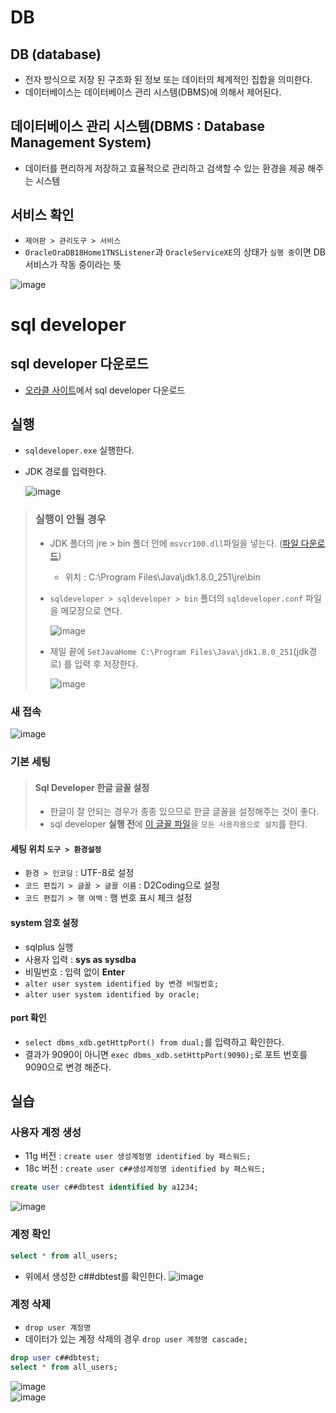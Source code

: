 # DB
## DB (database)
- 전자 방식으로 저장 된 구조화 된 정보 또는 데이터의 체계적인 집합을 의미한다.
- 데이터베이스는 데이터베이스 관리 시스템(DBMS)에 의해서 제어된다.

## 데이터베이스 관리 시스템(DBMS : Database Management System)
- 데이터를 편리하게 저장하고 효율적으로 관리하고 검색할 수 있는 환경을 제공 해주는 시스템

## 서비스 확인
- `제어판 > 관리도구 > 서비스`
- `OracleOraDB18Home1TNSListener`과 `OracleServiceXE`의 상태가 `실행 중`이면 DB 서비스가 작동 중이라는 뜻
  
![image](https://user-images.githubusercontent.com/79209568/114385923-8b242400-9bcb-11eb-8879-5721894b9ac9.png)

# sql developer
## sql developer 다운로드
- [오라클 사이트](https://www.oracle.com/tools/downloads/sqldev-downloads.html)에서 sql developer 다운로드

## 실행
- `sqldeveloper.exe` 실행한다.
- JDK 경로를 입력한다.  
   
  ![image](https://user-images.githubusercontent.com/79209568/114386901-ca06a980-9bcc-11eb-9abb-dd96a755fdcc.png)

> ### 실행이 안될 경우
> - JDK 폴더의 jre > bin 폴더 안에 `msvcr100.dll`파일을 넣는다. ([파일 다운로드](JSP/util/msvcr100.dll))
>   - 위치 : C:\Program Files\Java\jdk1.8.0_251\jre\bin
> - `sqldeveloper > sqldeveloper > bin` 폴더의 `sqldeveloper.conf` 파일을 메모장으로 연다.  
>  
>   ![image](https://user-images.githubusercontent.com/79209568/114389342-da6c5380-9bcf-11eb-94d6-c4dabcb2f370.png)
>    
> - 제일 끝에 `SetJavaHome C:\Program Files\Java\jdk1.8.0_251`(jdk경로) 를 입력 후 저장한다.  
>  
>   ![image](https://user-images.githubusercontent.com/79209568/114389511-0d164c00-9bd0-11eb-98f2-8603ce1dd910.png)

### 새 접속
![image](https://user-images.githubusercontent.com/79209568/114390092-c543f480-9bd0-11eb-952e-0b221fe15ea5.png)

### 기본 세팅
> #### Sql Developer 한글 글꼴 설정
> - 한글이 잘 안되는 경우가 종종 있으므로 한글 글꼴을 설정해주는 것이 좋다.
> - sql developer **실행 전**에 [이 글꼴 파일](JSP/util/D2Coding-Ver1.3.2-20180524-all.ttc)을 `모든 사용자용으로 설치`를 한다.
  
#### 세팅 위치 `도구 > 환경설정`
- `환경 > 인코딩` : UTF-8로 설정
- `코드 편집기 > 글꼴 > 글꼴 이름` : D2Coding으로 설정
- `코드 편집기 > 행 여백` : 행 번호 표시 체크 설정
  
#### system 암호 설정
- sqlplus 실행
- 사용자 입력 : **sys as sysdba**
- 비밀번호 : 입력 없이 **Enter**
- `alter user system identified by 변경 비밀번호;`
- `alter user system identified by oracle;`

#### port 확인
- `select dbms_xdb.getHttpPort() from dual;`를 입력하고 확인한다.
- 결과가 9090이 아니면 `exec dbms_xdb.setHttpPort(9090);`로 포트 번호를 9090으로 변경 해준다.

## 실습
### 사용자 계정 생성
- 11g 버전 : `create user 생성계정명 identified by 패스워드;`
- 18c 버전 : `create user c##생성계정명 identified by 패스워드;`
```sql
create user c##dbtest identified by a1234;
```
![image](https://user-images.githubusercontent.com/79209568/114396233-4bb00480-9bd8-11eb-87fc-82c7e5aeccf3.png)

### 계정 확인
```sql
select * from all_users;
```
* 위에서 생성한 c##dbtest를 확인한다.
  ![image](https://user-images.githubusercontent.com/79209568/114396322-697d6980-9bd8-11eb-8f46-0f7a123505c5.png)

### 계정 삭제
- `drop user 계정명`
- 데이터가 있는 계정 삭제의 경우 `drop user 계정명 cascade;`
```sql
drop user c##dbtest;
select * from all_users;
```
![image](https://user-images.githubusercontent.com/79209568/114396510-a0537f80-9bd8-11eb-9d3f-a102532227d0.png)  
![image](https://user-images.githubusercontent.com/79209568/114396725-d4c73b80-9bd8-11eb-88c6-ceede564f042.png)


